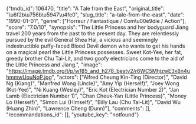 {"tmdb_id": 106470, "title": "A Tale from the East", "original_title": "\u6f2b\u756b\u5947\u4fe0", "slug_title": "a-tale-from-the-east", "date": "1990-01-01", "genre": ["Horreur / Fantastique / Com\u00e9die / Action"], "score": "7.0/10", "synopsis": "The Little Princess and her bodyguard Jiang travel 200 years from the past to the present day. They are relentlessly pursued by the evil General Shea Hai, a vicious and seemingly indestructible puffy-faced Blood Devil demon who wants to get his hands on a magical pearl the Little Princess possesses. Sweet Kot-Yee, her fat, greedy brother Chu Tai-Lit, and two goofy electricians come to the aid of the Little Princess and Jiang.", "image": "https://image.tmdb.org/t/p/w185_and_h278_bestv2/r6WC5MhjzwE3x8n4uhmmwUouNqP.jpg", "actors": ["Alfred Cheung Kin-Ting (Director)", "David Ng (Kiang)", "Manfred Wong (Uncle)", "Amy Yip (Herself)", "Joey Wong (Kot-Yee)", "Ni Kuang (Wesley)", "Eric Kot (Electrician Number 2)", "Jan Lamb (Electrician Number 1)", "Chan Cheuk-Yan (Little Princess)", "Money Lo (Herself)", "Simon Lui (Himself)", "Billy Lau (Chu Tai-Lit)", "David Wu (Huang Zhin)", "Lawrence Cheng (Dunn)"], "comments": [], "recommandations_id": [], "youtube_key": "notfound"}